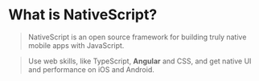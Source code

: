 # What is NativeScript?

> NativeScript is an open source framework for building truly native mobile apps with JavaScript.

> Use web skills, like TypeScript, __Angular__ and CSS, and get native UI and performance on iOS and Android.
